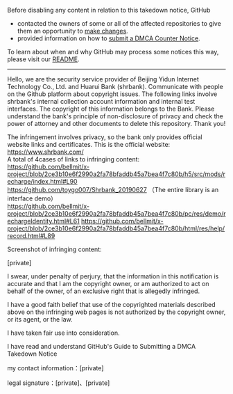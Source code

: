 Before disabling any content in relation to this takedown notice, GitHub
- contacted the owners of some or all of the affected repositories to give them an opportunity to [make changes](https://docs.github.com/en/github/site-policy/dmca-takedown-policy#a-how-does-this-actually-work).
- provided information on how to [submit a DMCA Counter Notice](https://docs.github.com/en/articles/guide-to-submitting-a-dmca-counter-notice).

To learn about when and why GitHub may process some notices this way, please visit our [README](https://github.com/github/dmca/blob/master/README.md#anatomy-of-a-takedown-notice).

---

Hello, we are the security service provider of Beijing Yidun Internet Technology Co., Ltd. and Huarui Bank (shrbank). Communicate with people on the Github platform about copyright issues. The following links involve shrbank's internal collection account information and internal test interfaces. The copyright of this information belongs to the Bank. Please understand the bank's principle of non-disclosure of privacy and check the power of attorney and other documents to delete this repository. Thank you!

The infringement involves privacy, so the bank only provides official website links and certificates. This is the official website:
https://www.shrbank.com/  
A total of 4cases of links to infringing content:   
https://github.com/bellmit/x-project/blob/2ce3b10e6f2990a2fa78bfaddb45a7bea4f7c80b/h5/src/mods/recharge/index.html#L90  
https://github.com/toygo007/Shrbank_20190627 （The entire library is an interface demo）  
https://github.com/bellmit/x-project/blob/2ce3b10e6f2990a2fa78bfaddb45a7bea4f7c80b/pc/res/demo/rechargeIdentity.html#L61
https://github.com/bellmit/x-project/blob/2ce3b10e6f2990a2fa78bfaddb45a7bea4f7c80b/html/res/help/record.html#L89


Screenshot of infringing content:

[private]

I swear, under penalty of perjury, that the information in this notification is accurate and that I am the copyright owner, or am authorized to act on behalf of the owner, of an exclusive right that is allegedly infringed.

I have a good faith belief that use of the copyrighted materials described above on the infringing web pages is not authorized by the copyright owner, or its agent, or the law.

I have taken fair use into consideration.

I have read and understand GitHub's Guide to Submitting a DMCA Takedown Notice

my contact information：[private]

legal signature：[private]、[private]
